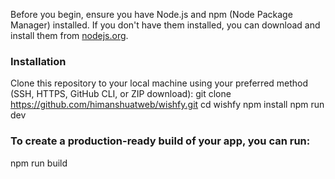 Before you begin, ensure you have Node.js and npm (Node Package Manager) installed. If you don't have them installed, you can download and install them from [nodejs.org](https://nodejs.org/).

### Installation

Clone this repository to your local machine using your preferred method (SSH, HTTPS, GitHub CLI, or ZIP download):
git clone https://github.com/himanshuatweb/wishfy.git
cd wishfy
npm install
npm run dev

### To create a production-ready build of your app, you can run:

npm run build
